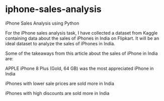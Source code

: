 # iphone-sales-analysis

iPhone Sales Analysis using Python

For the iPhone sales analysis task, I have collected a dataset from Kaggle containing data about the sales of iPhones in India on Flipkart. It will be an ideal dataset to analyze the sales of iPhones in India. 

Some of the takeaways from this article about the sales of iPhone in India are:

APPLE iPhone 8 Plus (Gold, 64 GB) was the most appreciated iPhone in India

iPhones with lower sale prices are sold more in India

iPhones with high discounts are sold more in India
